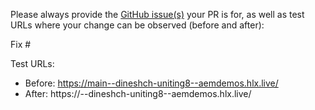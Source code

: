 Please always provide the [GitHub issue(s)](../issues) your PR is for, as well as test URLs where your change can be observed (before and after):

Fix #<gh-issue-id>

Test URLs:
- Before: https://main--dineshch-uniting8--aemdemos.hlx.live/
- After: https://<branch>--dineshch-uniting8--aemdemos.hlx.live/
